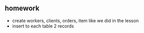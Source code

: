 ## homework

- create workers, clients, orders, item like we did in the lesson
- insert to each table 2 records
